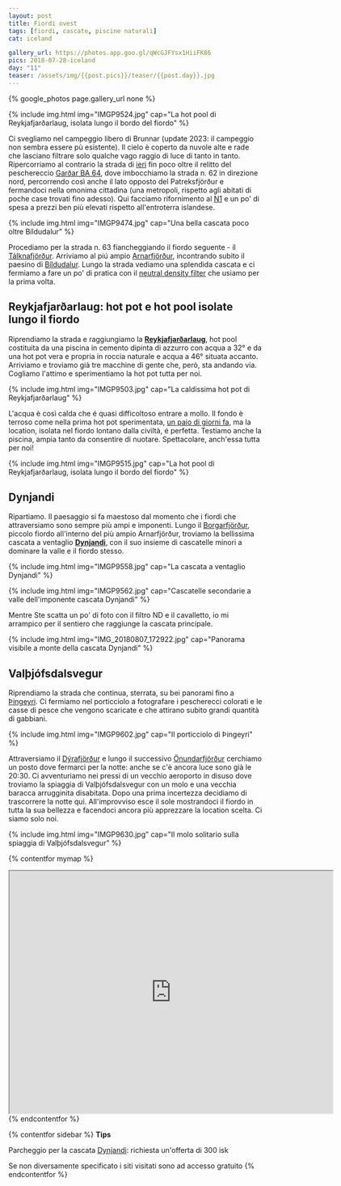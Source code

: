 ```yaml
---
layout: post
title: Fiordi ovest
tags: [fiordi, cascate, piscine naturali]
cat: iceland

gallery_url: https://photos.app.goo.gl/qWcGJFYsx1HiiFK86
pics: 2018-07-28-iceland
day: "11"
teaser: /assets/img/{{post.pics}}/teaser/{{post.day}}.jpg
---
```


{% google_photos page.gallery_url none %}

{% include img.html img="IMGP9524.jpg" cap="La hot pool di Reykjafjarðarlaug, isolata lungo il bordo del fiordo" %}

Ci svegliamo nel campeggio libero di Brunnar (update 2023: il campeggio non sembra essere pù esistente). Il cielo è coperto da nuvole alte e rade che lasciano filtrare solo qualche vago raggio di luce di tanto in tanto. Ripercorriamo al contrario la strada di [ieri](https://www.van42.com/2018/08/06/iceland_10-fiordi-ovest.html) fin poco oltre il relitto del peschereccio [Garðar BA 64](https://icelandtravelguide.is/locations/gardar-ba-64/), dove imbocchiamo la strada n. 62 in direzione nord, percorrendo così anche il lato opposto del Patreksfjörður e fermandoci nella omonima cittadina (una metropoli, rispetto agli abitati di poche case trovati fino adesso). Qui facciamo rifornimento al [N1](https://www.n1.is/en) e un po' di spesa a prezzi ben più elevati rispetto all'entroterra islandese.

{% include img.html img="IMGP9474.jpg" cap="Una bella cascata poco oltre Bíldudalur" %}

Procediamo per la strada n. 63 fiancheggiando il fiordo seguente - il [Tálknafjörður](https://icelandtravelguide.is/locations/talknafjordur-village/). Arriviamo al piú ampio [Arnarfjörður](https://guidetoiceland.is/travel-iceland/drive/arnarfjordur), incontrando subito il paesino di [Bíldudalur](https://www.westfjords.is/en/destinations/towns/bildudalur). Lungo la strada vediamo una splendida cascata e ci fermiamo a fare un po' di pratica con il [neutral density filter](https://en.wikipedia.org/wiki/Neutral-density_filter) che usiamo per la prima volta.

## Reykjafjarðarlaug: hot pot e hot pool isolate lungo il fiordo

Riprendiamo la strada e raggiungiamo la [**Reykjafjarðarlaug**](https://icelandtravelguide.is/locations/reykjafjardarlaug-hot-spring/), hot pool costituita da una piscina in cemento dipinta di azzurro con acqua a 32° e da una hot pot vera e propria in roccia naturale e acqua a 46° situata accanto. Arriviamo e troviamo già tre macchine di gente che, però, sta andando via. Cogliamo l'attimo e sperimentiamo la hot pot tutta per noi.

{% include img.html img="IMGP9503.jpg" cap="La caldissima hot pot di Reykjafjarðarlaug" %}

L'acqua è così calda che é quasi difficoltoso entrare a mollo. Il fondo è terroso come nella prima hot pot sperimentata, [un paio di giorni fa](https://www.van42.com/2018/08/05/iceland_09-fiordi-nord.html), ma la location, isolata nel fiordo lontano dalla civiltà, é perfetta. Testiamo anche la piscina, ampia tanto da consentire di nuotare. Spettacolare, anch'essa tutta per noi!

{% include img.html img="IMGP9515.jpg" cap="La hot pool di Reykjafjarðarlaug, isolata lungo il bordo del fiordo" %}
## Dynjandi

Ripartiamo. Il paesaggio si fa maestoso dal momento che i fiordi che attraversiamo sono sempre più ampi e imponenti. Lungo il [Borgarfjörður](https://www.west.is/en/destinations/towns-regions/visit-borgarfjordur), piccolo fiordo all'interno del più ampio Arnarfjörður, troviamo la bellissima cascata a ventaglio [**Dynjandi**](https://www.introducingiceland.com/dynjandi), con il suo insieme di cascatelle minori a dominare la valle e il fiordo stesso. 

{% include img.html img="IMGP9558.jpg" cap="La cascata a ventaglio Dynjandi" %}

{% include img.html img="IMGP9562.jpg" cap="Cascatelle secondarie a valle dell'imponente cascata Dynjandi" %}

Mentre Ste scatta un po' di foto con il filtro ND e il cavalletto, io mi arrampico per il sentiero che raggiunge la cascata principale.

{% include img.html img="IMG_20180807_172922.jpg" cap="Panorama visibile a monte della cascata Dynjandi" %}
## Valþjófsdalsvegur

Riprendiamo la strada che continua, sterrata, su bei panorami fino a [Þingeyri](https://www.westfjords.is/en/destinations/towns/thingeyri). Ci fermiamo nel porticciolo a fotografare i pescherecci colorati e le casse di pesce che vengono scaricate e che attirano subito grandi quantità di gabbiani.

{% include img.html img="IMGP9602.jpg" cap="Il porticciolo di Þingeyri" %}

Attraversiamo il [Dýrafjörður](https://www.westfjords.is/en/place/dyrafjordur) e lungo il successivo [Önundarfjörður](https://www.vestfjardaleidin.is/is/moya/travel-vest/place/onundarfjordur) cerchiamo un posto dove fermarci per la notte: anche se c'è ancora luce sono già le 20:30. Ci avventuriamo nei pressi di un vecchio aeroporto in disuso dove troviamo la spiaggia di Valþjófsdalsvegur con un molo e una vecchia baracca arrugginita disabitata. Dopo una prima incertezza decidiamo di trascorrere la notte qui. All'improvviso esce il sole mostrandoci il fiordo in tutta la sua bellezza e facendoci ancora più apprezzare la location scelta. Ci siamo solo noi.

{% include img.html img="IMGP9630.jpg" cap="Il molo solitario sulla spiaggia di Valþjófsdalsvegur" %}


{% contentfor mymap %}
<iframe src="https://www.google.com/maps/d/embed?mid=19yk1fhDcikvK6H21QtzvHefWLZpZJ7An&ehbc=2E312F" width="640" height="480"></iframe>
{% endcontentfor %}

{% contentfor sidebar %}
**Tips**  

Parcheggio per la cascata [Dynjandi](https://www.introducingiceland.com/dynjandi): richiesta un'offerta di 300 isk

Se non diversamente specificato i siti visitati sono ad accesso gratuito
{% endcontentfor %}

